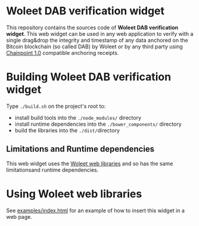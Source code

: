 # Woleet DAB verification widget

This repository contains the sources code of **Woleet DAB verification widget**.
This web widget can be used in any web application to verify with a single drag&drop the integrity and timestamp of any data anchored on the
Bitcoin blockchain (so called DAB) by Woleet or by any third party using [Chainpoint 1.0](http://www.chainpoint.org/#v1x)
compatible anchoring receipts.

# Building Woleet DAB verification widget

Type `./build.sh` on the project's root to:
- install build tools into the `./node_modules/` directory
- install runtime dependencies into the `./bower_components/` directory
- build the libraries into the `./dist/`directory

## Limitations and Runtime dependencies

This web widget uses the [Woleet web libraries](https://github.com/woleet/woleet-weblibs) and so has the same
limitationsand runtime dependencies.

# Using Woleet web libraries

See [examples/index.html](examples/index.html) for an example of how to insert this widget in a web page.
